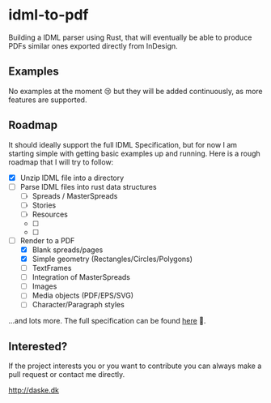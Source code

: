 # idml-to-pdf
Building a IDML parser using Rust, that will eventually be able to produce PDFs similar ones exported directly from InDesign.

## Examples
No examples at the moment 😢 but they will be added continuously, as more features are supported. 

## Roadmap
It should ideally support the full IDML Specification, but for now I am starting simple with getting basic examples up and running. 
Here is a rough roadmap that I will try to follow:

- [x] Unzip IDML file into a directory
- [ ] Parse IDML files into rust data structures
  - [ ] Spreads / MasterSpreads
  - [ ] Stories
  - [ ] Resources
  - [ ]
  - [ ]
  
- [ ] Render to a PDF
  - [x] Blank spreads/pages
  - [x] Simple geometry (Rectangles/Circles/Polygons)
  - [ ] TextFrames 
  - [ ] Integration of MasterSpreads
  - [ ] Images
  - [ ] Media objects (PDF/EPS/SVG)
  - [ ] Character/Paragraph styles

...and lots more. The full specification can be found [here](https://wwwimages.adobe.com/content/dam/acom/en/devnet/indesign/sdk/cs6/idml/idml-specification.pdf) 📖. 

## Interested?
If the project interests you or you want to contribute you can always make a pull request or contact me directly.

http://daske.dk
  
